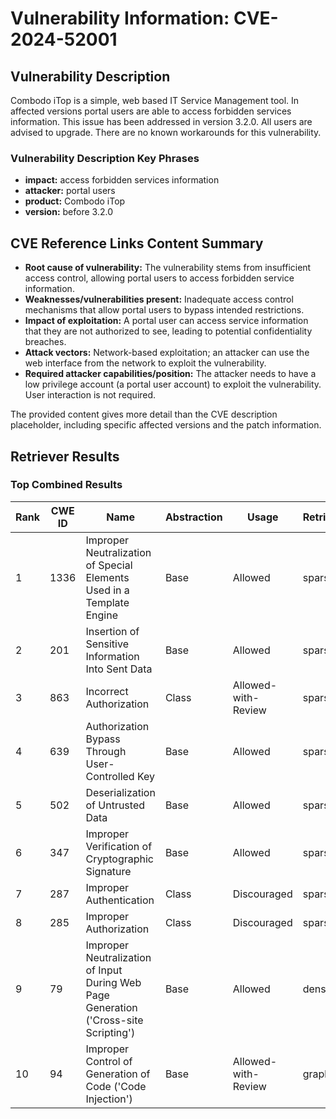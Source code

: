 # Vulnerability Information: CVE-2024-52001

## Vulnerability Description
Combodo iTop is a simple, web based IT Service Management tool. In affected versions portal users are able to access forbidden services information. This issue has been addressed in version 3.2.0. All users are advised to upgrade. There are no known workarounds for this vulnerability.

### Vulnerability Description Key Phrases
- **impact:** access forbidden services information
- **attacker:** portal users
- **product:** Combodo iTop
- **version:** before 3.2.0

## CVE Reference Links Content Summary
- **Root cause of vulnerability:** The vulnerability stems from insufficient access control, allowing portal users to access forbidden service information.
- **Weaknesses/vulnerabilities present:** Inadequate access control mechanisms that allow portal users to bypass intended restrictions.
- **Impact of exploitation:** A portal user can access service information that they are not authorized to see, leading to potential confidentiality breaches.
- **Attack vectors:** Network-based exploitation; an attacker can use the web interface from the network to exploit the vulnerability.
- **Required attacker capabilities/position:** The attacker needs to have a low privilege account (a portal user account) to exploit the vulnerability. User interaction is not required.

The provided content gives more detail than the CVE description placeholder, including specific affected versions and the patch information.

## Retriever Results

### Top Combined Results

| Rank | CWE ID | Name | Abstraction | Usage  | Retrievers | Individual Scores |
|------|--------|------|-------------|-------|------------|-------------------|
| 1 | 1336 | Improper Neutralization of Special Elements Used in a Template Engine | Base | Allowed | sparse | 0.093 |
| 2 | 201 | Insertion of Sensitive Information Into Sent Data | Base | Allowed | sparse | 0.086 |
| 3 | 863 | Incorrect Authorization | Class | Allowed-with-Review | sparse | 0.085 |
| 4 | 639 | Authorization Bypass Through User-Controlled Key | Base | Allowed | sparse | 0.085 |
| 5 | 502 | Deserialization of Untrusted Data | Base | Allowed | sparse | 0.084 |
| 6 | 347 | Improper Verification of Cryptographic Signature | Base | Allowed | sparse | 0.083 |
| 7 | 287 | Improper Authentication | Class | Discouraged | sparse | 0.082 |
| 8 | 285 | Improper Authorization | Class | Discouraged | sparse | 0.081 |
| 9 | 79 | Improper Neutralization of Input During Web Page Generation ('Cross-site Scripting') | Base | Allowed | dense | 0.424 |
| 10 | 94 | Improper Control of Generation of Code ('Code Injection') | Base | Allowed-with-Review | graph | 0.002 |

